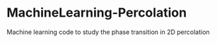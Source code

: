 # MachineLearning-Percolation
Machine learning code to study the phase transition in 2D percolation
